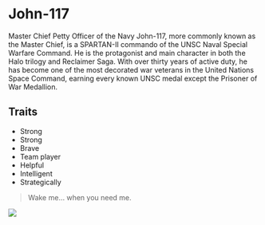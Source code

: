 # John-117

Master Chief Petty Officer of the Navy John-117, more commonly known as the Master Chief, is a SPARTAN-II commando of the UNSC Naval Special Warfare Command. 
He is the protagonist and main character in both the Halo trilogy and Reclaimer Saga. With over thirty years of active duty, he has become one of the most decorated war veterans in the United Nations Space Command, earning every known UNSC medal except the Prisoner of War Medallion.

## Traits
* Strong
* Strong
* Brave
* Team player
* Helpful
* Intelligent
* Strategically

> Wake me… when you need me.

<img src="https://vignette.wikia.nocookie.net/halo/images/a/a9/H5G_Render_John117-Profile.png/revision/latest/scale-to-width-down/350?cb=20170605101747">
